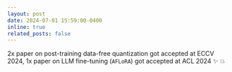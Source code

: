 ```yaml
---
layout: post
date: 2024-07-01 15:59:00-0400
inline: true
related_posts: false
---
```

2x paper on post-training data-free quantization got accepted at ECCV 2024, 1x paper on LLM fine-tuning (`AFLoRA`) got accepted at ACL 2024 :sparkles: :boom: 